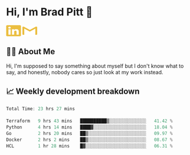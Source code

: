 # Hi, I'm Brad Pitt 👋


<a href="https://www.linkedin.com/in/mathias-mauraisin/" target="blank"><img align="center" src="./icons/linkedin.svg" alt="https://www.linkedin.com/in/mathias-mauraisin/" height="30" width="40" /></a>
<a href="mailto:mathias.mauraisin.pro@gmail.com" target="blank"><img align="center" src="./icons/gmail.svg" alt="redrew" height="30" width="40" /></a>




<!-- ![snap](images/Snap_dark.png?raw=true) -->
<!-- ![snap](images/Snap_dark_bg.png?raw=true) -->


<!-- [![My Skills](https://skillicons.dev/icons?i=c,cpp,html,css,js,ts,)](https://skillicons.dev) -->

## 🙋‍♂️&nbsp;About Me

Hi, I'm supposed to say something about myself but I don't know what to say, and honestly, nobody cares so just look at my work instead.

## 📈&nbsp;Weekly development breakdown

<!-- [![mamaurai's 42 stats](https://badge42.vercel.app/api/v2/cl1l4qz93000609l4yixitcl4/stats?cursusId=21&coalitionId=45)](https://github.com/JaeSeoKim/badge42) -->





<!--START_SECTION:waka-->

```rust
Total Time: 23 hrs 27 mins

Terraform   9 hrs 43 mins   ██████████▒░░░░░░░░░░░░░░   41.42 %
Python      4 hrs 14 mins   ████▓░░░░░░░░░░░░░░░░░░░░   18.04 %
Go          2 hrs 20 mins   ██▒░░░░░░░░░░░░░░░░░░░░░░   09.97 %
Docker      2 hrs 2 mins    ██▒░░░░░░░░░░░░░░░░░░░░░░   08.67 %
HCL         1 hr 28 mins    █▓░░░░░░░░░░░░░░░░░░░░░░░   06.31 %
```

<!--END_SECTION:waka-->


